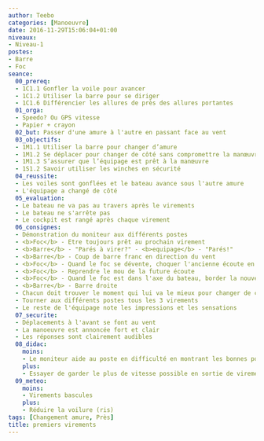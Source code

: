 ```yaml
---
author: Teebo
categories: [Manoeuvre]
date: 2016-11-29T15:06:04+01:00
niveaux:
- Niveau-1
postes:
- Barre
- Foc
seance:
  00_prereq:
  - 1C1.1 Gonfler la voile pour avancer
  - 1C1.2 Utiliser la barre pour se diriger
  - 1C1.6 Différencier les allures de près des allures portantes
  01_orga:
  - Speedo? Ou GPS vitesse
  - Papier + crayon
  02_but: Passer d'une amure à l'autre en passant face au vent
  03_objectifs:
  - 1M1.1 Utiliser la barre pour changer d’amure
  - 1M1.2 Se déplacer pour changer de côté sans compromettre la manœuvre
  - 1M1.3 S’assurer que l’équipage est prêt à la manœuvre
  - 1S1.2 Savoir utiliser les winches en sécurité
  04_reussite:
  - Les voiles sont gonflées et le bateau avance sous l'autre amure
  - L'équipage a changé de côté
  05_evaluation:
  - Le bateau ne va pas au travers après le virements
  - Le bateau ne s'arrête pas
  - Le cockpit est rangé après chaque virement
  06_consignes:
  - Démonstration du moniteur aux différents postes
  - <b>Foc</b> - Etre toujours prêt au prochain virement
  - <b>Barre</b> - "Parés à virer?" - <b>equipage</b> - "Parés!"
  - <b>Barre</b> - Coup de barre franc en direction du vent
  - <b>Foc</b> - Quand le foc se dévente, choquer l'ancienne écoute en grand
  - <b>Foc</b> - Reprendre le mou de la future écoute
  - <b>Foc</b> - Quand le foc est dans l'axe du bateau, border la nouvelle écoute à fond
  - <b>Barre</b> - Barre droite
  - Chacun doit trouver le moment qui lui va le mieux pour changer de côté
  - Tourner aux différents postes tous les 3 virements  
  - Le reste de l'équipage note les impressions et les sensations
  07_securite:
  - Déplacements à l'avant se font au vent
  - La manoeuvre est annoncée fort et clair
  - Les réponses sont clairement audibles
  08_didac:
    moins:
    - Le moniteur aide au poste en difficulté en montrant les bonnes positions
    plus:
    - Essayer de garder le plus de vitesse possible en sortie de virement
  09_meteo:
    moins:
    - Virements bascules
    plus:
    - Réduire la voilure (ris)
tags: [Changement amure, Près]
title: premiers virements
---
```


